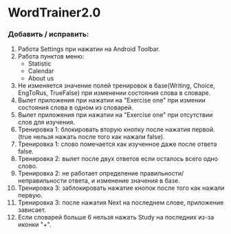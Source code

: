 # WordTrainer2.0
### Добавить / исправить:
1. Работа Settings при нажатии на Android Toolbar.
2. Работа пунктов меню:
	- Statistic
	- Calendar
	- About us
3. Не изменяется значение полей тренировок в базе(Writing, Choice, EngToRus, TrueFalse) при изменении состояния слова в словаре.
4. Вылет приложения при нажатии на "Exercise one" при измении состояния слова в одном из словарей.
5. Вылет приложения при нажатии на "Exercise one" при отсутствии слов для изучения.
5. Тренировка 1: блокировать вторую кнопку после нажатия первой. (true нельзя нажать после того как нажали false).
6. Тренировка 1: слово помечается как изученное даже после ответа false.
7. Тренировка 2: вылет после двух ответов если осталось всего одно слово.
8. Тренировка 2: не работает определение правильности/неправильности ответа, и изменение значения в базе.
8. Тренировка 3: заблокировать нажатие кнопок после того как нажали первую.
9. Тренировка 3: после нажатия Next на последнем слове, приложение зависает.
10. Если словарей больше 6 нельзя нажать Study на последних из-за иконки "+".
